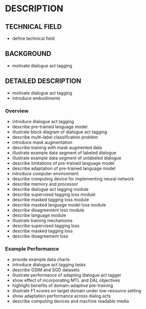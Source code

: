 # DESCRIPTION

## TECHNICAL FIELD

- define technical field

## BACKGROUND

- motivate dialogue act tagging

## DETAILED DESCRIPTION

- motivate dialogue act tagging
- introduce embodiments

### Overview

- introduce dialogue act tagging
- describe pre-trained language model
- illustrate block diagram of dialogue act tagging
- describe multi-label classification problem
- introduce mask augmentation
- describe training with mask augmented data
- illustrate example data segment of labeled dialogue
- illustrate example data segment of unlabeled dialogue
- describe limitations of pre-trained language model
- describe adaptation of pre-trained language model
- introduce computer environment
- describe computing device for implementing neural network
- describe memory and processor
- describe dialogue act tagging module
- describe supervised tagging loss module
- describe masked tagging loss module
- describe masked language model loss module
- describe disagreement loss module
- describe language module
- illustrate training mechanisms
- describe supervised tagging loss
- describe masked tagging loss
- describe disagreement loss

### Example Performance

- provide example data charts
- introduce dialogue act tagging tasks
- describe GSIM and SGD datasets
- illustrate performance of adapting dialogue act tagger
- show effect of incorporating MTL and DAL objectives
- highlight benefits of domain-adaptive pre-training
- illustrate F1 scores on target domain under low-resource setting
- show adaptation performance across dialog acts
- describe computing devices and machine readable media

